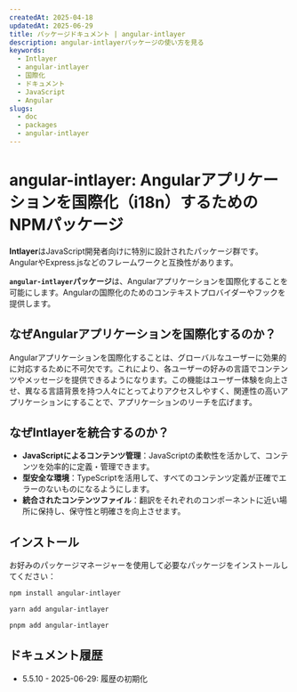 ```yaml
---
createdAt: 2025-04-18
updatedAt: 2025-06-29
title: パッケージドキュメント | angular-intlayer
description: angular-intlayerパッケージの使い方を見る
keywords:
  - Intlayer
  - angular-intlayer
  - 国際化
  - ドキュメント
  - JavaScript
  - Angular
slugs:
  - doc
  - packages
  - angular-intlayer
---
```


# angular-intlayer: Angularアプリケーションを国際化（i18n）するためのNPMパッケージ

**Intlayer**はJavaScript開発者向けに特別に設計されたパッケージ群です。AngularやExpress.jsなどのフレームワークと互換性があります。

**`angular-intlayer`パッケージ**は、Angularアプリケーションを国際化することを可能にします。Angularの国際化のためのコンテキストプロバイダーやフックを提供します。

## なぜAngularアプリケーションを国際化するのか？

Angularアプリケーションを国際化することは、グローバルなユーザーに効果的に対応するために不可欠です。これにより、各ユーザーの好みの言語でコンテンツやメッセージを提供できるようになります。この機能はユーザー体験を向上させ、異なる言語背景を持つ人々にとってよりアクセスしやすく、関連性の高いアプリケーションにすることで、アプリケーションのリーチを広げます。

## なぜIntlayerを統合するのか？

- **JavaScriptによるコンテンツ管理**：JavaScriptの柔軟性を活かして、コンテンツを効率的に定義・管理できます。
- **型安全な環境**：TypeScriptを活用して、すべてのコンテンツ定義が正確でエラーのないものになるようにします。
- **統合されたコンテンツファイル**：翻訳をそれぞれのコンポーネントに近い場所に保持し、保守性と明確さを向上させます。

## インストール

お好みのパッケージマネージャーを使用して必要なパッケージをインストールしてください：

```bash packageManager="npm"
npm install angular-intlayer
```

```bash packageManager="yarn"
yarn add angular-intlayer
```

```bash packageManager="pnpm"
pnpm add angular-intlayer
```

## ドキュメント履歴

- 5.5.10 - 2025-06-29: 履歴の初期化
